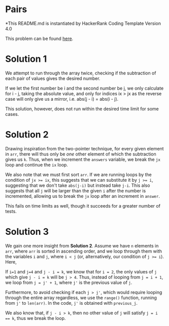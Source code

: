 # Pairs
*This README.md is instantiated by HackerRank Coding Template Version 4.0

This problem can be found [here](https://www.hackerrank.com/challenges/pairs/problem?utm_campaign=challenge-recommendation&utm_medium=email&utm_source=24-hour-campaign).

# Solution 1
We attempt to run through the array twice, checking if the subtraction of each pair of values gives the desired number. 

If we let the first number be i and the second number be j, we only calculate for i - j, taking the absolute value, and only for indices ix > jx as the reverse case will only give us a mirror, i.e. abs(j - i) = abs(i - j).

This solution, however, does not run within the desired time limit for some cases.

# Solution 2
Drawing inspiration from the two-pointer technique, for every given element in `arr`, there will thus only be *one* other element of which the subtraction gives us `k`. Thus, when we increment the `answers` variable, we break the `jx` loop and continue the `ix` loop.

We also note that we must first sort `arr`. If we are running loops by the condition of `jx >= ix`, this suggests that we can substitute it by `j >= i`, suggesting that we don't take `abs(j-i)` but instead take `j-i`. This also suggests that all `j` will be larger than the given `i` after the number is incremented, allowing us to break the `jx` loop after an increment in `answer`.

This fails on time limits as well, though it succeeds for a greater number of tests. 

# Solution 3
We gain one more insight from **Solution 2**. Assume we have `n` elements in `arr`, where `arr` is sorted in ascending order, and we loop through them with the variables `i` and `j`, where `i < j` (or, alternatively, our condition of `j >= i`). Here, 

If `i=1` and `j=4` and `j - i = k`, we know that for `i = 2`, the only values of `j` which give `j - i = k` will be `j > 4`. Thus, instead of looping from `j = i + 1`, we loop from `j = j' + 1`, where `j'` is the previous value of `j`. 

Furthermore, to avoid checking if each `j > j'`, which would require looping through the entire array regardless, we use the `range()` function, running from `j'` to `len(arr)`. In the code, `j'` is obtained with `previous_j`. 

We also know that, if `j - i > k`, then no other value of `j` will satisfy `j = i == k`, thus we break the loop.